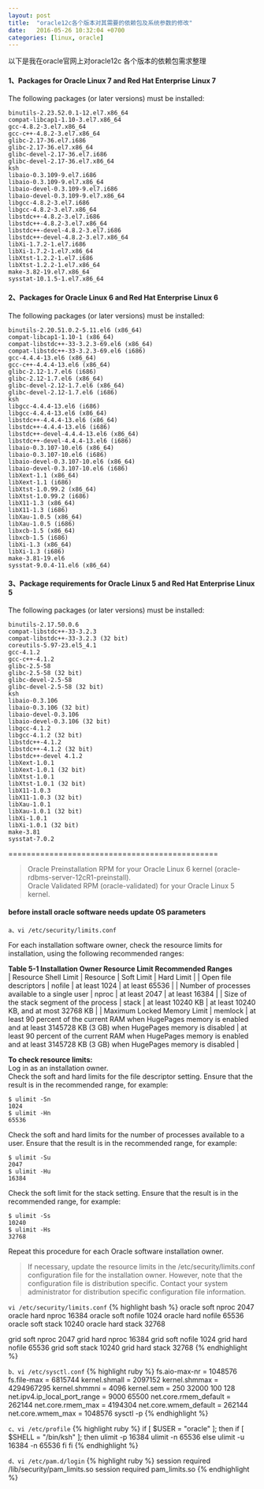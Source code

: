 ```yaml
---
layout: post
title:  "oracle12c各个版本对其需要的依赖包及系统参数的修改"
date:   2016-05-26 10:32:04 +0700
categories: [linux, oracle]
---
```


以下是我在oracle官网上对oracle12c 各个版本的依赖包需求整理

#### 1、Packages for Oracle Linux 7 and Red Hat Enterprise Linux 7  

The following packages (or later versions) must be installed:  
```
binutils-2.23.52.0.1-12.el7.x86_64 
compat-libcap1-1.10-3.el7.x86_64 
gcc-4.8.2-3.el7.x86_64 
gcc-c++-4.8.2-3.el7.x86_64 
glibc-2.17-36.el7.i686 
glibc-2.17-36.el7.x86_64 
glibc-devel-2.17-36.el7.i686 
glibc-devel-2.17-36.el7.x86_64 
ksh
libaio-0.3.109-9.el7.i686 
libaio-0.3.109-9.el7.x86_64 
libaio-devel-0.3.109-9.el7.i686 
libaio-devel-0.3.109-9.el7.x86_64 
libgcc-4.8.2-3.el7.i686 
libgcc-4.8.2-3.el7.x86_64 
libstdc++-4.8.2-3.el7.i686 
libstdc++-4.8.2-3.el7.x86_64 
libstdc++-devel-4.8.2-3.el7.i686 
libstdc++-devel-4.8.2-3.el7.x86_64 
libXi-1.7.2-1.el7.i686 
libXi-1.7.2-1.el7.x86_64 
libXtst-1.2.2-1.el7.i686 
libXtst-1.2.2-1.el7.x86_64 
make-3.82-19.el7.x86_64 
sysstat-10.1.5-1.el7.x86_64 
```

#### 2、Packages for Oracle Linux 6 and Red Hat Enterprise Linux 6  

The following packages (or later versions) must be installed:  
```
binutils-2.20.51.0.2-5.11.el6 (x86_64)
compat-libcap1-1.10-1 (x86_64)
compat-libstdc++-33-3.2.3-69.el6 (x86_64)
compat-libstdc++-33-3.2.3-69.el6 (i686)
gcc-4.4.4-13.el6 (x86_64)
gcc-c++-4.4.4-13.el6 (x86_64)
glibc-2.12-1.7.el6 (i686)
glibc-2.12-1.7.el6 (x86_64)
glibc-devel-2.12-1.7.el6 (x86_64)
glibc-devel-2.12-1.7.el6 (i686)
ksh
libgcc-4.4.4-13.el6 (i686)
libgcc-4.4.4-13.el6 (x86_64)
libstdc++-4.4.4-13.el6 (x86_64)
libstdc++-4.4.4-13.el6 (i686)
libstdc++-devel-4.4.4-13.el6 (x86_64)
libstdc++-devel-4.4.4-13.el6 (i686)
libaio-0.3.107-10.el6 (x86_64)
libaio-0.3.107-10.el6 (i686)
libaio-devel-0.3.107-10.el6 (x86_64)
libaio-devel-0.3.107-10.el6 (i686)
libXext-1.1 (x86_64)
libXext-1.1 (i686)
libXtst-1.0.99.2 (x86_64)
libXtst-1.0.99.2 (i686)
libX11-1.3 (x86_64)
libX11-1.3 (i686)
libXau-1.0.5 (x86_64)
libXau-1.0.5 (i686)
libxcb-1.5 (x86_64)
libxcb-1.5 (i686)
libXi-1.3 (x86_64)
libXi-1.3 (i686)
make-3.81-19.el6
sysstat-9.0.4-11.el6 (x86_64)
```

#### 3、Package requirements for Oracle Linux 5 and Red Hat Enterprise Linux 5  

The following packages (or later versions) must be installed:  
```
binutils-2.17.50.0.6
compat-libstdc++-33-3.2.3
compat-libstdc++-33-3.2.3 (32 bit)
coreutils-5.97-23.el5_4.1
gcc-4.1.2
gcc-c++-4.1.2
glibc-2.5-58
glibc-2.5-58 (32 bit)
glibc-devel-2.5-58
glibc-devel-2.5-58 (32 bit)
ksh
libaio-0.3.106
libaio-0.3.106 (32 bit)
libaio-devel-0.3.106
libaio-devel-0.3.106 (32 bit)
libgcc-4.1.2
libgcc-4.1.2 (32 bit)
libstdc++-4.1.2
libstdc++-4.1.2 (32 bit)
libstdc++-devel 4.1.2
libXext-1.0.1
libXext-1.0.1 (32 bit)
libXtst-1.0.1
libXtst-1.0.1 (32 bit)
libX11-1.0.3
libX11-1.0.3 (32 bit)
libXau-1.0.1
libXau-1.0.1 (32 bit)
libXi-1.0.1
libXi-1.0.1 (32 bit) 
make-3.81
sysstat-7.0.2
```

==============================================  

> Oracle Preinstallation RPM for your Oracle Linux 6 kernel (oracle-rdbms-server-12cR1-preinstall).  
> Oracle Validated RPM (oracle-validated) for your Oracle Linux 5 kernel.  

#### before install oracle software needs update OS parameters

`a、vi /etc/security/limits.conf`

For each installation software owner, check the resource limits for installation, using the following recommended ranges:  

**Table 5-1 Installation Owner Resource Limit Recommended Ranges**  
| Resource Shell Limit	| Resource | Soft Limit | Hard Limit |
| Open file descriptors | nofile | at least 1024 | at least 65536 |
| Number of processes available to a single user | nproc | at least 2047 | at least 16384 |
| Size of the stack segment of the process | stack | at least 10240 KB | at least 10240 KB, and at most 32768 KB |
| Maximum Locked Memory Limit | memlock | at least 90 percent of the current RAM when HugePages memory is enabled and at least 3145728 KB (3 GB) when HugePages memory is disabled | at least 90 percent of the current RAM when HugePages memory is enabled and at least 3145728 KB (3 GB) when HugePages memory is disabled |

**To check resource limits:**  
Log in as an installation owner.  
Check the soft and hard limits for the file descriptor setting. Ensure that the result is in the recommended range, for example:  
```
$ ulimit -Sn
1024
$ ulimit -Hn
65536
```
Check the soft and hard limits for the number of processes available to a user. Ensure that the result is in the recommended range, for example:  
```
$ ulimit -Su
2047
$ ulimit -Hu
16384
```
Check the soft limit for the stack setting. Ensure that the result is in the recommended range, for example:  
```
$ ulimit -Ss
10240
$ ulimit -Hs
32768
```
Repeat this procedure for each Oracle software installation owner.  

> If necessary, update the resource limits in the /etc/security/limits.conf configuration file for the installation owner. However, note that the configuration file is distribution specific. Contact your system administrator for distribution specific configuration file information.  

`vi /etc/security/limits.conf`
{% highlight bash %}
oracle soft nproc 2047
oracle hard nproc 16384
oracle soft nofile 1024
oracle hard nofile 65536
oracle soft stack 10240
oracle hard stack 32768

grid soft nproc 2047
grid hard nproc 16384
grid soft nofile 1024
grid hard nofile 65536
grid soft stack 10240
grid hard stack 32768
{% endhighlight %}

`b、vi /etc/sysctl.conf`
{% highlight ruby %}
fs.aio-max-nr = 1048576
fs.file-max = 6815744
kernel.shmall = 2097152
kernel.shmmax = 4294967295
kernel.shmmni = 4096
kernel.sem = 250 32000 100 128
net.ipv4.ip_local_port_range = 9000 65500
net.core.rmem_default = 262144
net.core.rmem_max = 4194304
net.core.wmem_default = 262144
net.core.wmem_max = 1048576
sysctl -p
{% endhighlight %}

`c、vi /etc/profile`
{% highlight ruby %}
if [ $USER = "oracle" ]; then 
if [ $SHELL = "/bin/ksh" ]; then 
ulimit -p 16384 
ulimit -n 65536 
else 
ulimit -u 16384 -n 65536 
fi
fi
{% endhighlight %}

`d、vi /etc/pam.d/login`
{% highlight ruby %}
session required /lib/security/pam_limits.so 
session required pam_limits.so
{% endhighlight %}
